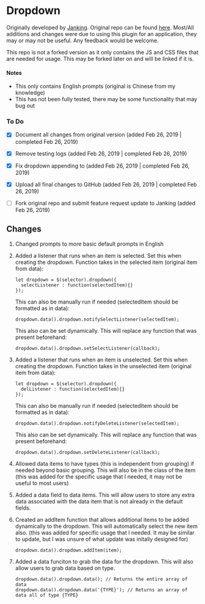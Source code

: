 # Dropdown
Originally developed by [Janking](https://github.com/Janking). Original repo can be found [here](https://github.com/Janking/dropdown). Most/All additions and changes were due to using this plugin for an application, they may or may not be useful. Any feedback would be welcome. 

This repo is not a forked version as it only contains the JS and CSS files that are needed for usage. This may be forked later on and will be linked if it is. 

#### Notes
- This only contains English prompts (original is Chinese from my knowledge)
- This has not been fully tested, there may be some functionality that may bug out

### To Do
- [x] Document all changes from original version (added Feb 26, 2019 | completed Feb 26, 2019)
- [x] Remove testing logs (added Feb 26, 2019 | completed Feb 26, 2019)
- [x] Fix dropdown appending to (added Feb 26, 2019 | completed Feb 26, 2019)
- [x] Upload all final changes to GitHub (added Feb 26, 2019 | completed Feb 26, 2019)
- [ ] Fork original repo and submit feature request update to Janking (added Feb 26, 2019)


## Changes
1. Changed prompts to more basic default prompts in English
2. Added a listener that runs when an item is selected. Set this when creating the dropdown. Function takes in the selected item (original item from data):
   ```
   let dropdown = $(selector).dropdown({
     selectListener : function(selectedItem){}
   });
   ```
   
   This can also be manually run if needed (selectedItem should be formatted as in data):
   ```
   dropdown.data().dropdown.notifySelectListener(selectedItem);
   ```
   
   This also can be set dynamically. This will replace any function that was present beforehand:
   ```
   dropdown.data().dropdown.setSelectListener(callback);
   ```
3. Added a listener that runs when an item is unselected. Set this when creating the dropdown. Function takes in the unselected item (original item from data):
   ```
   let dropdown = $(selector).dropdown({
     delListener : function(selectedItem){}
   });
   ```
   
   This can also be manually run if needed (selectedItem should be formatted as in data):
   ```
   dropdown.data().dropdown.notifyDeleteListener(selectedItem);
   ```
   
   This also can be set dynamically. This will replace any function that was present beforehand:
   ```
   dropdown.data().dropdown.setDeleteListener(callback);
   ```
4. Allowed data items to have types (this is independent from grouping) if needed beyond basic grouping. This will also be in the class of the item (this was added for the specific usage that I needed, it may not be useful to most users)
5. Added a data field to data items. This will allow users to store any extra data associated with the data item that is not already in the default fields. 
6. Created an addItem function that allows additional items to be added dynamically to the dropdown. This will automatically select the new item also. (this was added for specific usage that I needed. It may be similar to update, but I was unsure of what update was initally designed for)
   ```
   dropdown.data().dropdown.addItem(item);
   ```
7. Added a data funciton to grab the data for the dropdown. This will also allow users to grab data based on type. 
   ```
   dropdown.data().dropdown.data(); // Returns the entire array of data
   dropdown.data().dropdown.data('{TYPE}'); // Returns an array of data all of type {TYPE}
   ```
